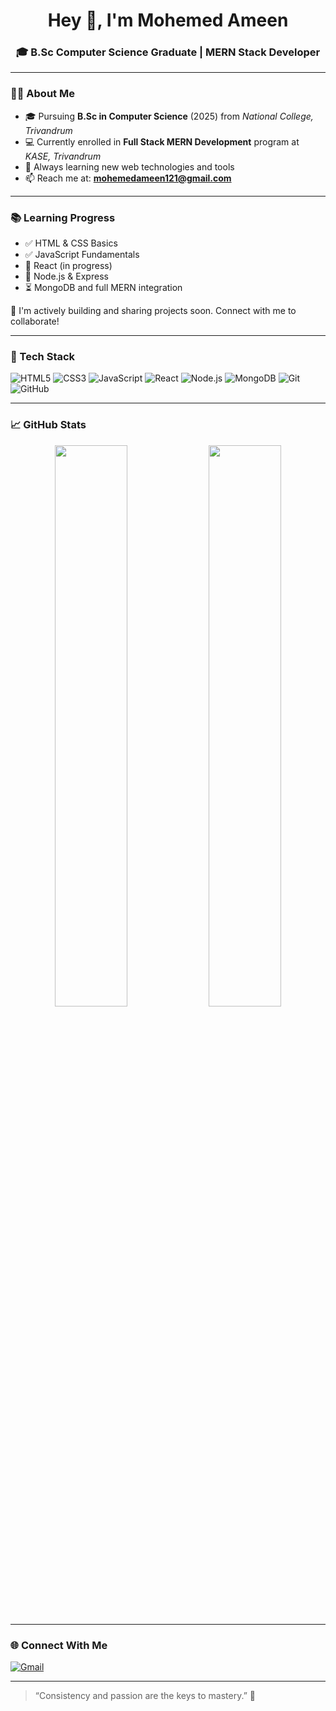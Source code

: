 <!-- GitHub Profile README for Mohemed Ameen -->

<h1 align="center">Hey 👋, I'm Mohemed Ameen</h1>
<h3 align="center">🎓 B.Sc Computer Science Graduate | MERN Stack Developer</h3>

---

### 🧑‍🎓 About Me

- 🎓 Pursuing **B.Sc in Computer Science** (2025) from *National College, Trivandrum*
- 💻 Currently enrolled in **Full Stack MERN Development** program at *KASE, Trivandrum*
- 🌱 Always learning new web technologies and tools
- 📫 Reach me at: **mohemedameen121@gmail.com**

---

### 📚 Learning Progress

- ✅ HTML & CSS Basics  
- ✅ JavaScript Fundamentals  
- 🔄 React (in progress)  
- 🔄 Node.js & Express  
- ⏳ MongoDB and full MERN integration

💬 I'm actively building and sharing projects soon. Connect with me to collaborate!

---

### 💼 Tech Stack

![HTML5](https://img.shields.io/badge/HTML5-E34F26?style=for-the-badge&logo=html5&logoColor=white)
![CSS3](https://img.shields.io/badge/CSS3-1572B6?style=for-the-badge&logo=css3&logoColor=white)
![JavaScript](https://img.shields.io/badge/JavaScript-F7DF1E?style=for-the-badge&logo=javascript&logoColor=black)
![React](https://img.shields.io/badge/React-20232A?style=for-the-badge&logo=react&logoColor=61DAFB)
![Node.js](https://img.shields.io/badge/Node.js-339933?style=for-the-badge&logo=node.js&logoColor=white)
![MongoDB](https://img.shields.io/badge/MongoDB-4EA94B?style=for-the-badge&logo=mongodb&logoColor=white)
![Git](https://img.shields.io/badge/Git-F05032?style=for-the-badge&logo=git&logoColor=white)
![GitHub](https://img.shields.io/badge/GitHub-181717?style=for-the-badge&logo=github&logoColor=white)

---

### 📈 GitHub Stats

<p align="center">
  <img src="https://github-readme-stats.vercel.app/api?username=Mohemed-Ameen&show_icons=true&theme=tokyonight" width="48%" />
  <img src="https://github-readme-streak-stats.herokuapp.com/?user=Mohemed-Ameen&theme=tokyonight" width="48%" />
</p>

---

### 🌐 Connect With Me

[![Gmail](https://img.shields.io/badge/Gmail-D14836?style=for-the-badge&logo=gmail&logoColor=white)](mailto:mohemedameen121@gmail.com)

---

> “Consistency and passion are the keys to mastery.” 🔐
